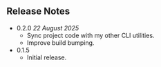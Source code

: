 ## Release Notes ##

- 0.2.0 *22 August 2025*
    - Sync project code with my other CLI utilities.
    - Improve build bumping.
- 0.1.5
    - Initial release.
